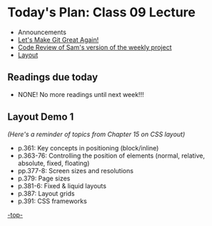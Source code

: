 <a id="top"></a>
# Today's Plan: Class 09 Lecture

- Announcements
- [Let's Make Git Great Again!](#git)
- [Code Review of Sam's version of the weekly project](#codereview)
- [Layout](#layout)

## Readings due today

- NONE! No more readings until next week!!!

<a id="layout"></a>
## Layout Demo 1

*(Here's a reminder of topics from Chapter 15 on CSS layout)*

- p.361: Key concepts in positioning (block/inline)
- p.363-76: Controlling the position of elements (normal, relative, absolute, fixed, floating)
- pp.377-8: Screen sizes and resolutions
- p.379: Page sizes
- p.381-6: Fixed & liquid layouts
- p.387: Layout grids
- p.391: CSS frameworks

[-top-](#top)
